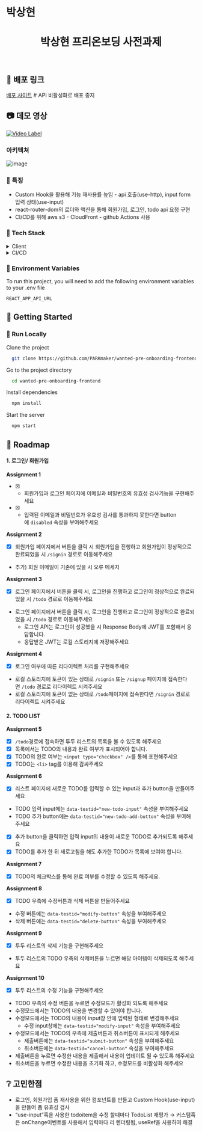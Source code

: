 # 박상현

<div align="center">

  <h1>박상현 프리온보딩 사전과제</h1>
  
  <!-- <p>
    An awesome README template for your projects! 
  </p> -->
</div>
<br />

<!-- About the Project -->

## :star2: 배포 링크

<a href='https://d3llwf60qjrfnw.cloudfront.net'>배포 사이트</a> # API 비활성화로 배포 중지

<!-- Screenshots -->

## :camera: 데모 영상
[![Video Label](http://img.youtube.com/vi/QR0QRA5rwj0/0.jpg)](https://youtu.be/QR0QRA5rwj0?t=0s)

### 아키텍쳐

![image](https://github.com/PARKmaker/wanted-pre-onboarding-frontend/assets/77065758/fe1af72e-3821-40d7-924e-bda51a0898e2)

</div>

### :dart: 특징

- Custom Hook을 활용해 기능 재사용률 높임 - api 호출(use-http), input form 입력 상태(use-input)
- react-router-dom의 로더와 액션을 통해 회원가입, 로그인, todo api 요청 구현
- CI/CD를 위해 aws s3 - CloudFront - github Actions 사용

<!-- 사용 기술 스택 -->

### :space_invader: Tech Stack

<details>
  <summary>Client</summary>
  <ul>
    <li><a href="https://reactjs.org/">React.js</a></li>
    <li><a href="https://reactrouter.com/en/main/">react-router-dom</a></li>
  </ul>
</details>

<details>
<summary>CI/CD</summary>
  <ul>
    <li><a href="https://aws.amazon.com/ko/free/?trk=fa2d6ba3-df80-4d24-a453-bf30ad163af9&sc_channel=ps&ef_id=CjwKCAjwsKqoBhBPEiwALrrqiKoMX_LxcAoYVRTblsNIXBmNwWL8cgYVlRsfPMbab-AyZNn_09cvqBoC80EQAvD_BwE:G:s&s_kwcid=AL!4422!3!563761819834!e!!g!!aws!15286221779!129400439466&all-free-tier.sort-by=item.additionalFields.SortRank&all-free-tier.sort-order=asc&awsf.Free%20Tier%20Types=*all&awsf.Free%20Tier%20Categories=*all">AWS s3</a></li>
    <li><a href="https://aws.amazon.com/ko/free/?trk=fa2d6ba3-df80-4d24-a453-bf30ad163af9&sc_channel=ps&ef_id=CjwKCAjwsKqoBhBPEiwALrrqiKoMX_LxcAoYVRTblsNIXBmNwWL8cgYVlRsfPMbab-AyZNn_09cvqBoC80EQAvD_BwE:G:s&s_kwcid=AL!4422!3!563761819834!e!!g!!aws!15286221779!129400439466&all-free-tier.sort-by=item.additionalFields.SortRank&all-free-tier.sort-order=asc&awsf.Free%20Tier%20Types=*all&awsf.Free%20Tier%20Categories=*all">AWS CloudFront</a></li>
    <li><a href="https://github.com/">Github actions</a></li>
  </ul>
</details>

### :key: Environment Variables

To run this project, you will need to add the following environment variables to your .env file

`REACT_APP_API_URL`

<!-- Getting Started -->

## :toolbox: Getting Started

<!-- Prerequisites -->
<!-- Installation -->

### :running: Run Locally

Clone the project

```bash
  git clone https://github.com/PARKmaker/wanted-pre-onboarding-frontend.git
```

Go to the project directory

```bash
  cd wanted-pre-onboarding-frontend
```

Install dependencies

```bash
  npm install
```

Start the server

```bash
  npm start
```

## :compass: Roadmap

#### 1. 로그인/ 회원가입

**Assignment 1**

- [x] - 회원가입과 로그인 페이지에 이메일과 비밀번호의 유효성 검사기능을 구현해주세요
- [x] - 입력된 이메일과 비밀번호가 유효성 검사를 통과하지 못한다면 button에 `disabled` 속성을 부여해주세요

**Assignment 2**

- [x] 회원가입 페이지에서 버튼을 클릭 시 회원가입을 진행하고 회원가입이 정상적으로 완료되었을 시 `/signin` 경로로 이동해주세요
- 추가) 회원 이메일이 기존에 있을 시 오류 메세지

**Assignment 3**

- [x] 로그인 페이지에서 버튼을 클릭 시, 로그인을 진행하고 로그인이 정상적으로 완료되었을 시 `/todo` 경로로 이동해주세요
- 로그인 페이지에서 버튼을 클릭 시, 로그인을 진행하고 로그인이 정상적으로 완료되었을 시 `/todo` 경로로 이동해주세요
  - 로그인 API는 로그인이 성공했을 시 Response Body에 JWT를 포함해서 응답합니다.
  - 응답받은 JWT는 로컬 스토리지에 저장해주세요

**Assignment 4**

- [x] 로그인 여부에 따른 리다이렉트 처리를 구현해주세요
- 로컬 스토리지에 토큰이 있는 상태로 `/signin` 또는 `/signup` 페이지에 접속한다면 `/todo` 경로로 리다이렉트 시켜주세요
- 로컬 스토리지에 토큰이 없는 상태로 `/todo`페이지에 접속한다면 `/signin` 경로로 리다이렉트 시켜주세요

#### **2. TODO LIST**

**Assignment 5**

- [x] `/todo`경로에 접속하면 투두 리스트의 목록을 볼 수 있도록 해주세요
- [x] 목록에서는 TODO의 내용과 완료 여부가 표시되어야 합니다.
- [x] TODO의 완료 여부는 `<input type="checkbox" />`를 통해 표현해주세요
- [x] TODO는 `<li>` tag를 이용해 감싸주세요

**Assignment 6**

- [x] 리스트 페이지에 새로운 TODO를 입력할 수 있는 input과 추가 button을 만들어주세요
- TODO 입력 input에는 `data-testid="new-todo-input"` 속성을 부여해주세요
- TODO 추가 button에는 `data-testid="new-todo-add-button"` 속성을 부여해주세요
- [x] 추가 button을 클릭하면 입력 input의 내용이 새로운 TODO로 추가되도록 해주세요
- [x] TODO를 추가 한 뒤 새로고침을 해도 추가한 TODO가 목록에 보여야 합니다.

**Assignment 7**

- [x] TODO의 체크박스를 통해 완료 여부를 수정할 수 있도록 해주세요.

**Assignment 8**

- [x] TODO 우측에 수정버튼과 삭제 버튼을 만들어주세요
- 수정 버튼에는 `data-testid="modify-button"` 속성을 부여해주세요
- 삭제 버튼에는 `data-testid="delete-button"` 속성을 부여해주세요

**Assignment 9**

- [x] 투두 리스트의 삭제 기능을 구현해주세요
- 투두 리스트의 TODO 우측의 삭제버튼을 누르면 해당 아이템이 삭제되도록 해주세요

**Assignment 10**

- [x] 투두 리스트의 수정 기능을 구현해주세요
- TODO 우측의 수정 버튼을 누르면 수정모드가 활성화 되도록 해주세요
- 수정모드에서는 TODO의 내용을 변경할 수 있어야 합니다.
- 수정모드에서는 TODO의 내용이 input창 안에 입력된 형태로 변경해주세요
  - 수정 input창에는 `data-testid="modify-input"` 속성을 부여해주세요
- 수정모드에서는 TODO의 우측에 제출버튼과 취소버튼이 표시되게 해주세요
  - 제출버튼에는 `data-testid="submit-button"` 속성을 부여해주세요
  - 취소버튼에는 `data-testid="cancel-button"` 속성을 부여해주세요
- 제출버튼을 누르면 수정한 내용을 제출해서 내용이 업데이트 될 수 있도록 해주세요
- 취소버튼을 누르면 수정한 내용을 초기화 하고, 수정모드를 비활성화 해주세요

## :grey_question: 고민한점

- 로그인, 회원가입 폼 재사용을 위한 컴포넌트를 만들고 Custom Hook(use-input)을 만들어 폼 유효성 검사
- “use-input”훅을 사용한 todoitem을 수정 할때마다 TodoList 재평가 → 커스텀훅은 onChange이벤트를 사용해서 입력마다 리 렌더링됨, useRef을 사용하여 해결

